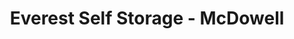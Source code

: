 ---
title: "Everest Self Storage - McDowell"
url: /phoenix/everest-self-storage-mcdowell/
shop: Mieten
---